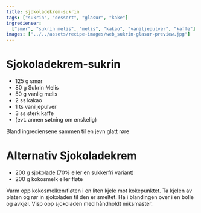 ```yaml
---
title: sjokoladekrem-sukrin
tags: ["sukrin", "dessert", "glasur", "kake"]
ingredienser:
  ["smør", "sukrin melis", "melis", "kakao", "vaniljepulver", "kaffe"]
images: ["../../assets/recipe-images/web_sukrin-glasur-preview.jpg"]
---
```


# Sjokoladekrem-sukrin

- 125 g smør
- 80 g Sukrin Melis
- 50 g vanlig melis
- 2 ss kakao
- 1 ts vaniljepulver
- 3 ss sterk kaffe
- (evt. annen søtning om ønskelig)

Bland ingrediensene sammen til en jevn glatt røre

# Alternativ Sjokoladekrem

- 200 g sjokolade (70% eller en sukkerfri variant)
- 200 g kokosmelk eller fløte

Varm opp kokosmelken/fløten i en liten kjele mot kokepunktet. Ta kjelen av platen og rør in sjokoladen til den er smeltet. Ha i blandingen over i en bolle og avkjøl. Visp opp sjokoladen med håndholdt miksmaster.
